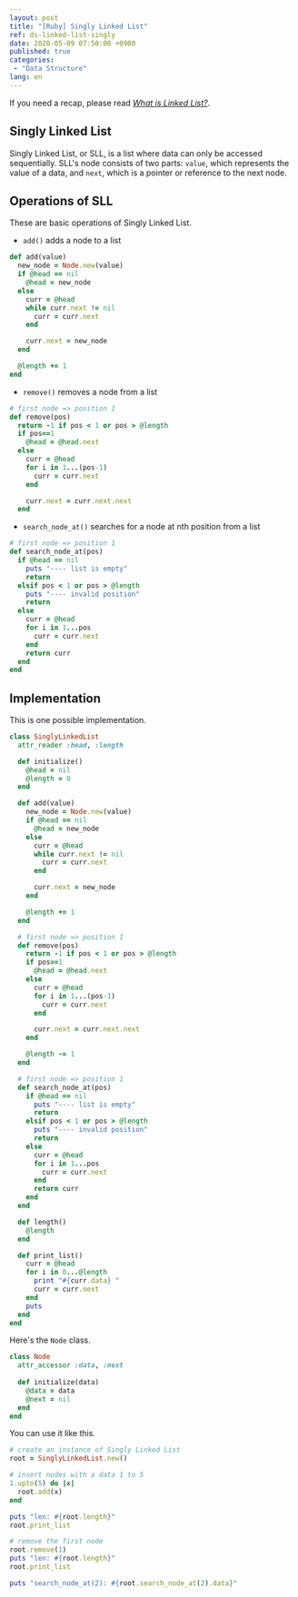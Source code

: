 ```yaml
---
layout: post
title: "[Ruby] Singly Linked List"
ref: ds-linked-list-singly
date: 2020-05-09 07:50:00 +0900
published: true
categories:
 - "Data Structure"
lang: en
---
```


If you need a recap, please read <i>[What is Linked List?](./en-data-structure-linked-list)</i>.


## Singly Linked List
Singly Linked List, or SLL, is a list where data can only be accessed sequentially. SLL's node
consists of two parts: `value`, which represents the value of a data, and `next`, which 
is a pointer or reference to the next node.

## Operations of SLL
These are basic operations of Singly Linked List.

- `add()` adds a node to a list

```rb
def add(value)
  new_node = Node.new(value)
  if @head == nil
    @head = new_node
  else
    curr = @head
    while curr.next != nil
      curr = curr.next
    end

    curr.next = new_node
  end

  @length += 1
end
```

- `remove()` removes a node from a list

```rb
# first node => position 1
def remove(pos)
  return -1 if pos < 1 or pos > @length
  if pos==1
    @head = @head.next
  else
    curr = @head
    for i in 1...(pos-1)
      curr = curr.next
    end

    curr.next = curr.next.next
  end
```


- `search_node_at()` searches for a node at nth position from a list

```rb
# first node => position 1
def search_node_at(pos)
  if @head == nil
    puts "---- list is empty"
    return 
  elsif pos < 1 or pos > @length
    puts "---- invalid position"
    return
  else
    curr = @head
    for i in 1...pos
      curr = curr.next
    end
    return curr
  end
end
```

## Implementation

This is one possible implementation.

```rb
class SinglyLinkedList
  attr_reader :head, :length

  def initialize()
    @head = nil
    @length = 0
  end

  def add(value)
    new_node = Node.new(value)
    if @head == nil
      @head = new_node
    else
      curr = @head
      while curr.next != nil
        curr = curr.next
      end

      curr.next = new_node
    end

    @length += 1
  end

  # first node => position 1
  def remove(pos)
    return -1 if pos < 1 or pos > @length
    if pos==1
      @head = @head.next
    else
      curr = @head
      for i in 1...(pos-1)
        curr = curr.next
      end

      curr.next = curr.next.next
    end

    @length -= 1
  end

  # first node => position 1
  def search_node_at(pos)
    if @head == nil
      puts "---- list is empty"
      return 
    elsif pos < 1 or pos > @length
      puts "---- invalid position"
      return
    else
      curr = @head
      for i in 1...pos
        curr = curr.next
      end
      return curr
    end
  end

  def length()
    @length
  end

  def print_list()
    curr = @head
    for i in 0...@length
      print "#{curr.data} "
      curr = curr.next
    end
    puts
  end
end
```

Here's the `Node` class.
```rb
class Node
  attr_accessor :data, :next
  
  def initialize(data)
    @data = data
    @next = nil
  end
end
```

You can use it like this.

```rb
# create an instance of Singly Linked List
root = SinglyLinkedList.new()

# insert nodes with a data 1 to 5
1.upto(5) do |x|
  root.add(x)
end

puts "len: #{root.length}"
root.print_list

# remove the first node
root.remove(1)
puts "len: #{root.length}"
root.print_list

puts "search_node_at(2): #{root.search_node_at(2).data}"
```
